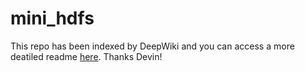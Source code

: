 # mini_hdfs

This repo has been indexed by DeepWiki and you can access a more deatiled readme [here](https://deepwiki.com/aatishgupta25/mini_hdfs). Thanks Devin!

